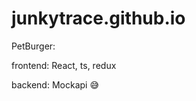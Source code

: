 # junkytrace.github.io
<div>
PetBurger:
</div>
<p>
frontend:
React, ts, redux
</p>
<p>
backend:
Mockapi 😅
</p>
</div>
